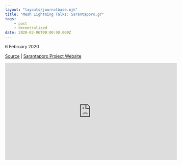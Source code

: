 ```yaml
---
layout: "layouts/journalbase.njk"
title: "Mesh Lightning Talks: Sarantaporo.gr"
tags: 
    - post
    - decentralized
date: 2020-02-06T00:00:00.000Z
---
```


6 February 2020

[Source](https://www.youtube.com/watch?v=58TnEOQVSwQ&list=PLx7_J32Ys60cAmBbdDtx1-THpDU4XbtdV&index=14) | [Sarantaporo Project Website](https://www.sarantaporo.gr/en/)

<iframe width="560" height="315" src="https://www.youtube.com/embed/58TnEOQVSwQ" frameborder="0" allow="accelerometer; autoplay; encrypted-media; gyroscope; picture-in-picture" allowfullscreen></iframe>
